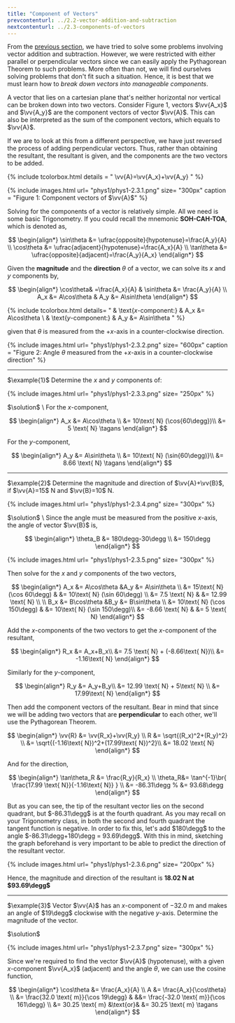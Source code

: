 ```yaml
---
title: "Component of Vectors"
prevcontenturl: ../2.2-vector-addition-and-subtraction
nextcontenturl: ../2.3-components-of-vectors
---
```


From the [previous section](../2.2-vector-addition-and-subtraction), we have tried to solve some problems involving vector addition and subtraction. However, we were restricted with either parallel or perpendicular vectors since we can easily apply the Pythagorean Theorem to such problems. More often than not, we will find ourselves solving problems that don't fit such a situation. Hence, it is best that we must learn how to *break down vectors into manageable components*. 

A vector that lies on a cartesian plane that's neither horizontal nor vertical can be broken down into two vectors. Consider Figure 1, vectors $\vv{A_x}$ and $\vv{A_y}$ are the component vectors of vector $\vv{A}$. This can also be interpreted as the sum of the component vectors, which equals to $\vv{A}$.


If we are to look at this from a different perspective, we have just reversed the process of adding perpendicular vectors. Thus, rather than obtaining the resultant, the resultant is given, and the components are the two vectors to be added.




{% include tcolorbox.html
    details = "
        \vv{A}=\vv{A_x}+\vv{A_y}
    "
%}



{% include images.html 
    url= "phys1/phys1-2.3.1.png" 
    size= "300px"
    caption = "Figure 1: Component vectors of $\vv{A}$"
%}



Solving for the components of a vector is relatively simple. All we need is some basic Trigonometry. If you could recall the mnemonic **SOH-CAH-TOA**, which is denoted as,

$$
\begin{align*}
	\sin\theta &= \ufrac{opposite}{hypotenuse}=\frac{A_y}{A} \\
	\cos\theta &= \ufrac{adjacent}{hypotenuse}=\frac{A_x}{A} \\
	\tan\theta &= \ufrac{opposite}{adjacent}=\frac{A_y}{A_x}
\end{align*}
$$

Given the **magnitude** and the **direction** $\theta$ of a vector, we can solve its $x$ and $y$ components by,

$$
\begin{align*}
	\cos\theta& =\frac{A_x}{A} &	\sin\theta &= \frac{A_y}{A} \\
	A_x &= A\cos\theta		&	A_y &= A\sin\theta
\end{align*}
$$




{% include tcolorbox.html 
    details= "
    & \text{$x$-component:} 		& 	A_x &= A\cos\theta \\
	& \text{$y$-component:} 	& 	A_y &= A\sin\theta
    "
%} 


given that $\theta$ is measured from the $+x$-axis in a counter-clockwise direction.



{% include images.html 
    url= "phys1/phys1-2.3.2.png" 
    size= "600px"
    caption = "Figure 2: Angle $\theta$ measured from the $+x$-axis in a counter-clockwise direction"
%}








---
$\example{1}$
Determine the $x$ and $y$ components of:

{% include images.html 
    url= "phys1/phys1-2.3.3.png" 
    size= "250px"
%}




$\solution$ \\
For the $x$-component,

$$
\begin{align*}
	A_x &= A\cos\theta \\
	&= 10\text{ N} (\cos{60\degg})\\
	&= 5 \text{ N}	\tagans
\end{align*}
$$


For the $y$-component,

$$
\begin{align*}
	A_y &= A\sin\theta \\
	&= 10\text{ N} (\sin{60\degg)}\\
	&= 8.66 \text{ N}	\tagans
\end{align*}
$$





---
$\example{2}$
Determine the magnitude and direction of $\vv{A}+\vv{B}$, if $\vv{A}=15$ N and $\vv{B}=10$ N.

{% include images.html 
    url= "phys1/phys1-2.3.4.png" 
    size= "300px"
%}


$\solution$ \\
Since the angle must be measured from the positive $x$-axis, the angle of vector $\vv{B}$ is,

$$
\begin{align*}
	\theta_B &= 180\degg-30\degg \\
	&= 150\degg
\end{align*}
$$

{% include images.html 
    url= "phys1/phys1-2.3.5.png" 
    size= "300px"
%}




Then solve for the $x$ and $y$ components of the two vectors,

$$
\begin{align*}
	A_x &= A\cos\theta 			&A_y &= A\sin\theta 	\\
	&= 15\text{ N} (\cos 60\degg)	&	&= 10\text{ N} (\sin 60\degg)	\\
	&= 7.5 \text{ N}				&	&= 12.99 \text{ N}	\\ 
	\\	
	B_x &= B\cos\theta 			&B_y &= B\sin\theta 	\\
	&= 10\text{ N} (\cos 150\degg)	&	&= 10\text{ N} (\sin 150\degg)\\	
	&= -8.66 \text{ N}			&	&= 5 \text{ N}	
\end{align*}
$$

Add the $x$-components of the two vectors to get the $x$-component of the resultant,

$$
\begin{align*}
	R_x &= A_x+B_x\\
	&= 7.5 \text{ N} + (-8.66\text{ N})\\
	&= -1.16\text{ N} 
\end{align*}
$$

Similarly for the $y$-component,

$$
\begin{align*}
	R_y &= A_y+B_y\\
	&= 12.99 \text{ N} + 5\text{ N} \\
	&= 17.99\text{ N} 
\end{align*}
$$

Then add the component vectors of the resultant. Bear in mind that since we will be adding two vectors that are **perpendicular** to each other, we'll use the Pythagorean Theorem.

$$
\begin{align*}
	\vv{R} &= \vv{R_x}+\vv{R_y} \\
	R &= \sqrt{(R_x)^2+(R_y)^2} \\
	&= \sqrt{(-1.16\text{ N})^2+(17.99\text{ N})^2}\\
	&= 18.02 \text{ N}
\end{align*}
$$

And for the direction,

$$
\begin{align*}
	\tan\theta_R &= \frac{R_y}{R_x} \\
	\theta_R&= \tan^{-1}\br{ \frac{17.99 \text{ N}}{-1.16\text{ N}} } \\
	&= -86.31\degg	
%	&= 93.68\degg
\end{align*}
$$



But as you can see, the tip of the resultant vector lies on the second quadrant, but $-86.31\degg$ is at the fourth quadrant. 
As you may recall on your Trigonometry class, in both the second and fourth quadrant the tangent function is negative. 
In order to fix this, let's add $180\degg$ to the angle $-86.31\degg+180\degg = 93.69\degg$. With this in mind, sketching the graph beforehand is very important to be able to predict the direction of the resultant vector.


{% include images.html 
    url= "phys1/phys1-2.3.6.png" 
    size= "200px"
%}


Hence, the magnitude and direction of the resultant is **18.02 N at $93.69\degg$**







---
$\example{3}$
Vector $\vv{A}$ has an $x$-component of $-32.0$ m and makes an angle of $19\degg$ clockwise with the negative $y$-axis. Determine the magnitude of the vector.

$\solution$

{% include images.html 
    url= "phys1/phys1-2.3.7.png" 
    size= "300px"
%}


Since we're required to find the vector $\vv{A}$ (hypotenuse), with a given $x$-component $\vv{A_x}$ (adjacent) and the angle $\theta$, we can use the cosine function,

$$
\begin{align*}
	\cos\theta &= \frac{A_x}{A} \\
	A &= \frac{A_x}{\cos\theta} \\
	&= \frac{32.0 \text{ m}}{\cos 19\degg} & &&= \frac{-32.0 \text{ m}}{\cos 161\degg} \\
	&= 30.25 \text{ m}  &\text{or}&	&= 30.25 \text{ m}	\tagans
\end{align*}
$$

